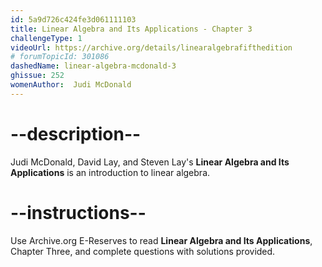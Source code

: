 ```yaml
---
id: 5a9d726c424fe3d061111103
title: Linear Algebra and Its Applications - Chapter 3
challengeType: 1
videoUrl: https://archive.org/details/linearalgebrafifthedition
# forumTopicId: 301086
dashedName: linear-algebra-mcdonald-3
ghissue: 252
womenAuthor:  Judi McDonald
---
```


# --description--

Judi McDonald, David Lay, and Steven Lay's __Linear Algebra and Its Applications__ is an introduction to linear algebra.

# --instructions--

Use Archive.org E-Reserves to read __Linear Algebra and Its Applications__, Chapter Three, and complete questions with solutions provided. 